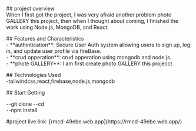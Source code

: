 <p>
## project overview
  <br/>
When I first got the project, I was very afraid another problem photo GALLERY this project, then when I thought about coming, I finished the work using Node.js, MongoDB, and React.
</p>
<p>
## Features and Characteristics<br/>
- **authintication**: Secure User Auth system allowing users to sign up, log in, and update user profile via fireBase.<br/>
- **crud opperation**: crud opperation using mongodb and node.js.<br/>
- **phote GALLERY**: I am first create photo GALLERY this projecct<br/>
  </p>
<p>
## Technologies Used<br/>
  -tailwindcss,react,firebase,node.js,mongodb
</p>
<p>
## Start Getting <br/>
 
--git clone <repository-url>
--cd <project-directory><br/>
--npm install
</p>

<p>
 #project live link: [rmcd-49ebe.web.app](https://rmcd-49ebe.web.app/)
</p>
